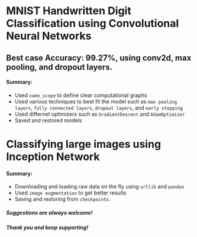 # MNIST Handwritten Digit Classification using Convolutional Neural Networks
## Best case Accuracy: 99.27%, using conv2d, max pooling, and dropout layers.

#### Summary:
- Used `name_scope` to define clear computational graphs
- Used various techniques to best fit the model such as `max pooling layers`, `fully connected layers`, `dropout layers`, and `early stopping`
- Used differnet optimizers such as `GradientDescent` and `AdamOptimizer`
- Saved and restored models


# Classifying large images using Inception Network

#### Summary:
- Downloading and loading raw data on the fly using `urllib` and `pandas`
- Used `image augmentation` to get better results
- Saving and restoring from `checkpoints`.


##### Suggestions are always welcome!
##### Thank you and keep supporting!
